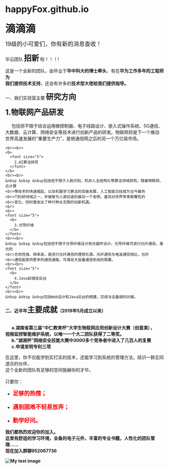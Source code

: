 # happyFox.github.io<!DOCTYPE html>
<html>

<head>
  <meta charset="utf-8">
  <title>华云实验室宣传招新</title>
</head>

<body>
  <font size="6"><b>滴滴滴</b></font>
  <p>
    <font size="4">19级的小可爱们，你有新的消息查收！</font>
  </p>
  <p>华云团队<b>
      <font size="5">招新</font>
    </b>啦！！！!</p>
  <p>
    这是一个全新的团队，由毕业于<b>华中科大的博士牵头</b>，有在<b>华为工作多年的工程师为
      <br>我们提供技术支持</b>，还会有许多的<b>技术型大佬给我们提供指导。</b>
  </p>
  <p>一、我们实验室主要<b>
      <font size="5">研究方向</font>
    </b></p>
  <p>
    <b>
      <font size="5">
        1.物联网产品研发
      </font>
    </b>
    <br><br>
    &nbsp &nbsp &nbsp包括但不限于综合运用微控制器、电子线路设计、嵌入式操作系统、5G通信、
    <br>大数据、云计算、网络安全等技术进行创新产品的研发。物联网将是下一个推动
    <br>世界高速发展的“重要生产力”，是继通信网之后的另一个万亿级市场。

    <br><br>
    <b>
      <font size="5">
        2.AI算法研究
      </font>
    </b>
    <br><br>
    &nbsp &nbsp &nbsp包括但不限于人脸识别、机非人全结构化等算法领域研究。随着物联网、云计算
    <br>等技术的快速崛起，以及机器学习算法的突破发展，人工智能已经成为当今最热
    <br>门科研领域之一，并被誉为人类创造的最后一个发明，基将对世界带来颠覆性的
    <br>变化，同时激发出了种行种业无限的创新机遇。
    <br>
    <br>
    <font size="5">
      <b>
        3.光导纤维
      </b>
    </font>
    <br><br>
    &nbsp &nbsp &nbsp包括但不限于光导纤维设计和光器件设计。光导纤维可进行光纤通信。激光的
    <br>方向性强、频率高，是进行光纤通信的理想光源。光纤通信与电波通信相比，光纤
    <br>通信能提供更多的通信通路，可满足大容量通信系统的需要。
    <br><br>
    <font size="5">
      <b>
        4.Java前端及后台
      </b>
    </font>
    <br><br>
    &nbsp &nbsp &nbsp包括Web设计和Java后台的搭建，完成与设备端的对接。
  </p>
  <p><b>二、近半年<font size="5">主要成就</font>（2019年5月成立以来）</b></p>
  <p>
    <b>
      <br>&nbsp &nbsp &nbsp a.湖南省第三届“中仁教育杯”大学生物联网应用创新设计大赛（创意类），
      <br>视频监控智能维护系统，以唯一一个大二团队获得了二等奖。
      <br>&nbsp &nbsp &nbsp b.“湖湘杯”网络安全技能大赛中3000多个竞争者中进入了几百人的复赛
      <br>&nbsp &nbsp &nbsp c.申请发明专利三项
    </b>
  </p>
  <p>
    在这里，你不仅能学到实打实的技术，还能学习到系统的管理方法，结识一群志同道合的伙伴，
    <br>这个全新的团队有足够的空间施展你的才华。
    <br> <br>只要你：
  </p>
  <ul>
    <li>
      <font size="4.8" color="red"><b>足够的热情；</font>
    </li>
    <br>
    <li>
      <font size="4.8" color="red"><b>遇到困难不轻易放弃；</b></font>
    </li>
    <br>
    <li>
      <font size="4.8" color="red"><b>勤学好问。</b></font>
    </li>
  </ul>

  <p>
    我们都热烈欢迎你的加入。
    <br> 这里有舒适的学习环境，全备的电子元件，丰富的专业书籍，人性化的团队管理……
    <br> 现在加入群聊952067736</p>
  <img src="images/image.png" alt="My test image">
</body>

</html>
